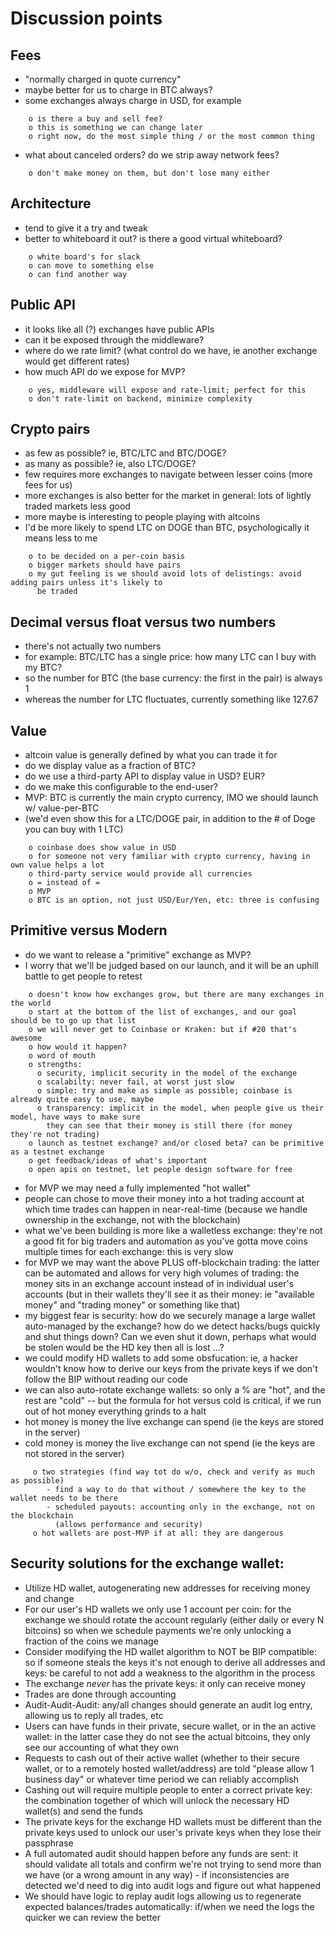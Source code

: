 # Discussion points

## Fees
 - "normally charged in quote currency"
 - maybe better for us to charge in BTC always?
 - some exchanges always charge in USD, for example
```
    o is there a buy and sell fee?
    o this is something we can change later
    o right now, do the most simple thing / or the most common thing
```
 - what about canceled orders? do we strip away network fees?
```
    o don't make money on them, but don't lose many either
```
 
## Architecture
 - tend to give it a try and tweak
 - better to whiteboard it out? is there a good virtual whiteboard?
```
    o white board's for slack
    o can move to something else
    o can find another way
```

## Public API
 - it looks like all (?) exchanges have public APIs
 - can it be exposed through the middleware?
 - where do we rate limit? (what control do we have, ie another exchange would get different rates)
 - how much API do we expose for MVP?
```
    o yes, middleware will expose and rate-limit; perfect for this
    o don't rate-limit on backend, minimize complexity
```
 
## Crypto pairs
 - as few as possible? ie, BTC/LTC and BTC/DOGE?
 - as many as possible? ie, also LTC/DOGE?
 - few requires more exchanges to navigate between lesser coins (more fees for us)
 - more exchanges is also better for the market in general: lots of lightly traded markets less good
 - more maybe is interesting to people playing with altcoins
 - I'd be more likely to spend LTC on DOGE than BTC, psychologically it means less to me
```
    o to be decided on a per-coin basis
    o bigger markets should have pairs
    o my gut feeling is we should avoid lots of delistings: avoid adding pairs unless it's likely to
      be traded
```
 
## Decimal versus float versus two numbers
 - there's not actually two numbers
 - for example: BTC/LTC has a single price: how many LTC can I buy with my BTC?
 - so the number for BTC (the base currency: the first in the pair) is always 1
 - whereas the number for LTC fluctuates, currently something like 127.67
 
## Value
 - altcoin value is generally defined by what you can trade it for
 - do we display value as a fraction of BTC?
 - do we use a third-party API to display value in USD?  EUR?
 - do we make this configurable to the end-user?
 - MVP: BTC is currently the main crypto currency, IMO we should launch w/ value-per-BTC
 - (we'd even show this for a LTC/DOGE pair, in addition to the # of Doge you can buy with 1 LTC)
```
    o coinbase does show value in USD
    o for someone not very familiar with crypto currency, having in own value helps a lot
    o third-party service would provide all currencies
    o = instead of =
    o MVP
    o BTC is an option, not just USD/Eur/Yen, etc: three is confusing
```
 
## Primitive versus Modern
 - do we want to release a "primitive" exchange as MVP?
 - I worry that we'll be judged based on our launch, and it will be an uphill battle to get people
   to retest
```
    o doesn't know how exchanges grow, but there are many exchanges in the world
    o start at the bottom of the list of exchanges, and our goal should be to go up that list
    o we will never get to Coinbase or Kraken: but if #20 that's awesome
    o how would it happen? 
    o word of mouth
    o strengths: 
      o security, implicit security in the model of the exchange
      o scalabilty: never fail, at worst just slow
      o simple: try and make as simple as possible; coinbase is already quite easy to use, maybe
      o transparency: implicit in the model, when people give us their model, have ways to make sure
        they can see that their money is still there (for money they're not trading)
    o launch as testnet exchange? and/or closed beta? can be primitive as a testnet exchange
    o get feedback/ideas of what's important
    o open apis on testnet, let people design software for free
```
    
 - for MVP we may need a fully implemented "hot wallet"
 - people can chose to move their money into a hot trading account at which time trades can happen
   in near-real-time (because we handle ownership in the exchange, not with the blockchain)
 - what we've been building is more like a walletless exchange: they're not a good fit for
   big traders and automation as you've gotta move coins multiple times for each exchange: this is
   very slow
 - for MVP we may want the above PLUS off-blockchain trading: the latter can be automated and
   allows for very high volumes of trading: the money sits in an exchange account instead of in
   individual user's accounts (but in their wallets they'll see it as their money: ie "available
   money" and "trading money" or something like that)
 - my biggest fear is security: how do we securely manage a large wallet auto-managed by the
   exchange? how do we detect hacks/bugs quickly and shut things down? Can we even shut it down,
   perhaps what would be stolen would be the HD key then all is lost ...?
 - we could modify HD wallets to add some obsfucation: ie, a hacker wouldn't know how to derive our
   keys from the private keys if we don't follow the BIP without reading our code
 - we can also auto-rotate exchange wallets: so only a % are "hot", and the rest are "cold" -- but
   the formula for hot versus cold is critical, if we run out of hot money everything grinds to
   a halt
 - hot money is money the live exchange can spend (ie the keys are stored in the server)
 - cold money is money the live exchange can not spend (ie the keys are not stored in the server)
```
     o two strategies (find way tot do w/o, check and verify as much as possible)
        - find a way to do that without / somewhere the key to the wallet needs to be there
        - scheduled payouts: accounting only in the exchange, not on the blockchain
          (allows performance and security)
     o hot wallets are post-MVP if at all: they are dangerous
```

## Security solutions for the exchange wallet:
 - Utilize HD wallet, autogenerating new addresses for receiving money and change
 - For our user's HD wallets we only use 1 account per coin: for the exchange we should rotate the
   account regularly (either daily or every N bitcoins) so when we schedule payments we're only
   unlocking a fraction of the coins we manage
 - Consider modifying the HD wallet algorithm to NOT be BIP compatible: so if someone steals the
   keys it's not enough to derive all addresses and keys: be careful to not add a weakness to the
   algorithm in the process
 - The exchange _never_ has the private keys: it only can receive money
 - Trades are done through accounting
 - Audit-Audit-Audit: any/all changes should generate an audit log entry, allowing us to reply
   all trades, etc
 - Users can have funds in their private, secure wallet, or in the an active wallet: in the latter
   case they do not see the actual bitcoins, they only see our accounting of what they own
 - Requests to cash out of their active wallet (whether to their secure wallet, or to a remotely
   hosted wallet/address) are told "please allow 1 business day" or whatever time period we can
   reliably accomplish
 - Cashing out will require multiple people to enter a correct private key: the combination together
   of which will unlock the necessary HD wallet(s) and send the funds
 - The private keys for the exchange HD wallets must be different than the private keys used to
   unlock our user's private keys when they lose their passphrase
 - A full automated audit should happen before any funds are sent: it should validate all totals
   and confirm we're not trying to send more than we have (or a wrong amount in any way) - if
   inconsistencies are detected we'd need to dig into audit logs and figure out what happened
 - We should have logic to replay audit logs allowing us to regenerate expected balances/trades
   automatically: if/when we need the logs the quicker we can review the better
